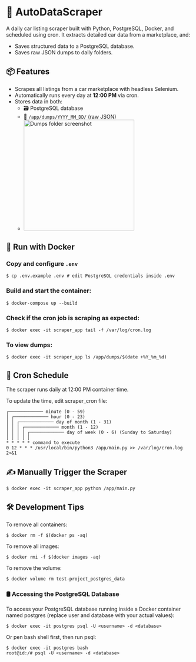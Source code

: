 # 🚗 AutoDataScraper

A daily car listing scraper built with Python, PostgreSQL, Docker, and scheduled using cron. 
It extracts detailed car data from a marketplace, and:

- Saves structured data to a PostgreSQL database.
- Saves raw JSON dumps to daily folders.

## 📦 Features

- Scrapes all listings from a car marketplace with headless Selenium.
- Automatically runs every day at **12:00 PM** via cron.
- Stores data in both:
  - 🗃️ PostgreSQL database
  - 📁 `/app/dumps/YYYY_MM_DD/` (raw JSON)
  - <img src="https://rb.gy/gck4wr" alt="Dumps folder screenshot" width="300"/>
  
## 🐳 Run with Docker

### Copy and configure `.env`

```shell
$ cp .env.example .env # edit PostgreSQL credentials inside .env
```

### Build and start the container:

```shell
$ docker-compose up --build
```

### Check if the cron job is scraping as expected:

```shell
$ docker exec -it scraper_app tail -f /var/log/cron.log
```

###  To view dumps:

```shell
$ docker exec -it scraper_app ls /app/dumps/$(date +%Y_%m_%d)
```

## 🔁 Cron Schedule

The scraper runs daily at 12:00 PM container time.

To update the time, edit scraper_cron file:

```console
┌───────────── minute (0 - 59)
│ ┌───────────── hour (0 - 23)
│ │ ┌───────────── day of month (1 - 31)
│ │ │ ┌───────────── month (1 - 12)
│ │ │ │ ┌───────────── day of week (0 - 6) (Sunday to Saturday)
│ │ │ │ │
* * * * * command to execute
0 12 * * * /usr/local/bin/python3 /app/main.py >> /var/log/cron.log 2>&1
```

## ✍️ Manually Trigger the Scraper

```shell
$ docker exec -it scraper_app python /app/main.py
```

## 🛠 Development Tips

To remove all containers:

```shell
$ docker rm -f $(docker ps -aq)
```

To remove all images:

```shell
$ docker rmi -f $(docker images -aq)
```

To remove the volume:

```shell
$ docker volume rm test-project_postgres_data
```

### 🛢 Accessing the PostgreSQL Database

To access your PostgreSQL database running inside a Docker container named postgres (replace user and database with your actual values):

```shell
$ docker exec -it postgres psql -U <username> -d <database>
```

Or pen bash shell first, then run psql:

```shell
$ docker exec -it postgres bash
root@id:/# psql -U <username> -d <database>
```